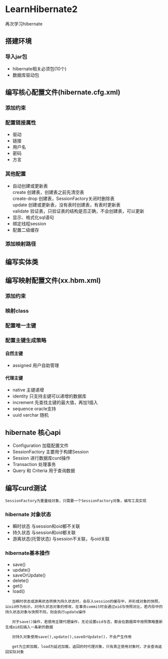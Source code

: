 # LearnHibernate2
再次学习hibernate

## 搭建环境
### 导入jar包
* hibernate相关必须包(10个)
* 数据库驱动包

## 编写核心配置文件(hibernate.cfg.xml)
### 添加约束
### 配置链接属性
* 驱动
* 链接
* 用户名
* 密码
* 方言

### 其他配置
* 自动创建或更新表        
	create 创建表，创建表之前先清空表        
	create-drop 创建表，SessionFactory关闭时删除表       
	update 创建或更新表，没有表时创建表，有表时更新表         
	validate 验证表，只验证表的结构是否正确，不会创建表，可以更新         
* 显示、格式化sql语句
* 绑定线程session
* 配置二级缓存
### 添加映射路径

## 编写实体类

## 编写映射配置文件(xx.hbm.xml)
### 添加约束
### 映射class
### 配置唯一主键
### 配置主键生成策略
#### 自然主键
* assigned 用户自助管理

#### 代理主键
* native 主键递增
* identity 只支持主键可以递增的数据库
* increment 先查找主键的最大值，再加1插入
* sequence oracle支持
* uuid varchar 随机

## hibernate 核心api
* Configuration 加载配置文件
* SessionFactory 主要用于构建Session
* Session 进行数据库curd操作
* Transaction 处理事务
* Query 和 Criteria 用于查询数据

## 编写curd测试
`SessionFactory为重量级对象，只需要一个SessionFactory对象，编写工具实现`


### hibernate 对象状态
* 瞬时状态 与session和oid都不关联
* 持久状态 与session和oid都关联
* 游离状态(托管状态) 与session不关联，与oid关联


### hibernate基本操作
* save()
* update()
* saveOrUpdate()
* delete()
* get()
* load()

`	当瞬时状态或游离状态转换为持久状态时，会存入session的缓存中，并形成对象的快照，以oid作为标示，对持久状态对象的修改，在事务commit时会通过oid与快照对比，若内存中的持久状态对象与快照不同，则会执行update操作`

`	对于save()操作，若使用主键代理操作，无论设置oid与否，都会在数据库中按照策略重新生成oid后插入一条新的数据`

`	对持久对象使用save(),update(),saveOrUpdate()，不会产生作用`

`	get为立即加载，load为延迟加载，返回的时代理对象，只有真正使用对象时，才会查询返回实际对象`

